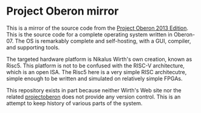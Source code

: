 # Project Oberon mirror

This is a mirror of the source code from the [Project Oberon 2013
Edition](http://people.inf.ethz.ch/wirth/ProjectOberon/index.html). This is the
source code for a complete operating system written in Oberon-07. The OS is
remarkably complete and self-hosting, with a GUI, compiler, and supporting
tools.

The targeted hardware platform is Nikalus Wirth's own creation, known as Risc5.
This platform is not to be confused with the RISC-V architecture, which is
an open ISA. The Risc5 here is a very simple RISC architecutre, simple enough
to be written and simulated on relatively simple FPGAs.

This repository exists in part because neither Wirth's Web site nor the
related [projectoberon](http://projectoberon.com) does not provide any version
control. This is an attempt to keep history of various parts of the system.
